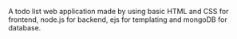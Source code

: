A todo list web application made by using basic HTML and CSS for frontend, node.js for backend, ejs for templating and mongoDB for database.
